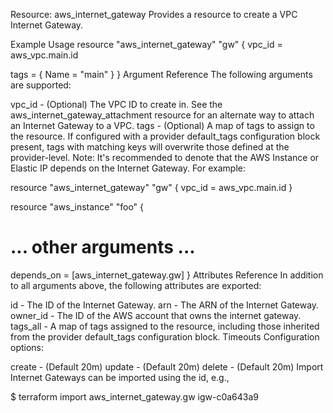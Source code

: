 Resource: aws_internet_gateway
Provides a resource to create a VPC Internet Gateway.

Example Usage
resource "aws_internet_gateway" "gw" {
  vpc_id = aws_vpc.main.id

  tags = {
    Name = "main"
  }
}
Argument Reference
The following arguments are supported:

vpc_id - (Optional) The VPC ID to create in. See the aws_internet_gateway_attachment resource for an alternate way to attach an Internet Gateway to a VPC.
tags - (Optional) A map of tags to assign to the resource. If configured with a provider default_tags configuration block present, tags with matching keys will overwrite those defined at the provider-level.
Note:
It's recommended to denote that the AWS Instance or Elastic IP depends on the Internet Gateway. For example:

resource "aws_internet_gateway" "gw" {
  vpc_id = aws_vpc.main.id
}

resource "aws_instance" "foo" {
  # ... other arguments ...

  depends_on = [aws_internet_gateway.gw]
}
Attributes Reference
In addition to all arguments above, the following attributes are exported:

id - The ID of the Internet Gateway.
arn - The ARN of the Internet Gateway.
owner_id - The ID of the AWS account that owns the internet gateway.
tags_all - A map of tags assigned to the resource, including those inherited from the provider default_tags configuration block.
Timeouts
Configuration options:

create - (Default 20m)
update - (Default 20m)
delete - (Default 20m)
Import
Internet Gateways can be imported using the id, e.g.,

$ terraform import aws_internet_gateway.gw igw-c0a643a9